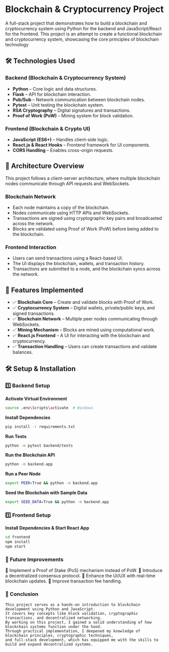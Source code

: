 # Blockchain & Cryptocurrency Project

A full-stack project that demonstrates how to build a blockchain and cryptocurrency system using Python for the backend and JavaScript/React for the frontend. This project is an attempt to create a functional blockchain and cryptocurrency system, showcasing the core principles of blockchain technology

## 🛠 Technologies Used

### Backend (Blockchain & Cryptocurrency System)
- **Python** – Core logic and data structures.
- **Flask** – API for blockchain interaction.
- **Pub/Sub** – Network communication between blockchain nodes.
- **Pytest** – Unit testing the blockchain system.
- **RSA Cryptography** – Digital signatures and transactions.
- **Proof of Work (PoW)** – Mining system for block validation.

### Frontend (Blockchain & Crypto UI)
- **JavaScript (ES6+)** – Handles client-side logic.
- **React.js & React Hooks** – Frontend framework for UI components.
- **CORS Handling** – Enables cross-origin requests.

## 🔗 Architecture Overview

This project follows a client-server architecture, where multiple blockchain nodes communicate through API requests and WebSockets.

### Blockchain Network
- Each node maintains a copy of the blockchain.
- Nodes communicate using HTTP APIs and WebSockets.
- Transactions are signed using cryptographic key pairs and broadcasted across the network.
- Blocks are validated using Proof of Work (PoW) before being added to the blockchain.

### Frontend Interaction
- Users can send transactions using a React-based UI.
- The UI displays the blockchain, wallets, and transaction history.
- Transactions are submitted to a node, and the blockchain syncs across the network.

## 📜 Features Implemented
- ✅ **Blockchain Core** – Create and validate blocks with Proof of Work.
- ✅ **Cryptocurrency System** – Digital wallets, private/public keys, and signed transactions.
- ✅ **Blockchain Network** – Multiple peer nodes communicating through WebSockets.
- ✅ **Mining Mechanism** – Blocks are mined using computational work.
- ✅ **React.js Frontend** – A UI for interacting with the blockchain and cryptocurrency.
- ✅ **Transaction Handling** – Users can create transactions and validate balances.

## 🛠 Setup & Installation

### 1️⃣ Backend Setup

**Activate Virtual Environment**
```sh
source .env\Scripts\activate  # Windows
```

**Install Dependencies**
```sh
pip install -r requirements.txt
```

**Run Tests**
```sh
python -m pytest backend/tests
```

**Run the Blockchain API**
```sh
python -m backend.app
```

**Run a Peer Node**
```sh
export PEER=True && python -m backend.app 
```

**Seed the Blockchain with Sample Data**
```sh
export SEED_DATA=True && python -m backend.app
```

### 1️⃣ Frontend Setup

**Install Dependencies & Start React App**
```sh
cd frontend
npm install
npm start
```

### 📌 Future Improvements
🔹 Implement a Proof of Stake (PoS) mechanism instead of PoW.
🔹 Introduce a decentralized consensus protocol.
🔹 Enhance the UI/UX with real-time blockchain updates.
🔹 Improve transaction fee handling.

### 📄 Conclusion
```
This project serves as a hands-on introduction to blockchain development using Python and JavaScript.
It covers key concepts like block validation, cryptographic transactions, and decentralized networking.
By working on this project, I gained a solid understanding of how blockchain systems function under the hood.
Through practical implementation, I deepened my knowledge of blockchain principles, cryptographic techniques,
and full-stack development, which has equipped me with the skills to build and expand decentralized systems.
```
